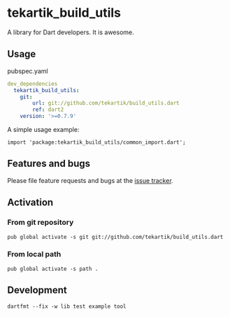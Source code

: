 # tekartik_build_utils

A library for Dart developers. It is awesome.

## Usage

pubspec.yaml

```yaml
dev_dependencies
  tekartik_build_utils:
    git: 
        url: git://github.com/tekartik/build_utils.dart
        ref: dart2
    version: '>=0.7.9'
```
 
A simple usage example:

    import 'package:tekartik_build_utils/common_import.dart';

    

## Features and bugs

Please file feature requests and bugs at the [issue tracker][tracker].

[tracker]: http://example.com/issues/replaceme

## Activation

### From git repository

    pub global activate -s git git://github.com/tekartik/build_utils.dart

### From local path

    pub global activate -s path .
    
## Development

    dartfmt --fix -w lib test example tool